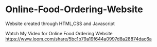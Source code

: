# Online-Food-Ordering-Website
Website created through HTML,CSS and Javascript

Watch My Video for Online Food Ordering Website
https://www.loom.com/share/5bc1b79a19f644a0997d8a28874dac6a
